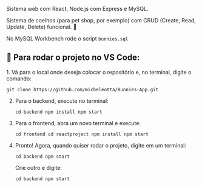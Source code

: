 Sistema web com React, Node.js com Express e MySQL. 

Sistema de coelhos (para pet shop, por exemplo) com CRUD (Create, Read, Update, Delete) funcional. 🐇

No MySQL Workbench rode o script `bunnies.sql`

<h2>🐇 Para rodar o projeto no VS Code:</h2>
1. Vá para o local onde deseja colocar o repositório e, no terminal, digite o comando:

   `git clone https://github.com/micheleotta/Bunnies-App.git`


2. Para o backend, execute no terminal:

   `cd backend
npm install
npm start`


3. Para o frontend, abra um novo terminal e execute:
   
   `cd frontend
cd reactproject
npm install
npm start`


4. Pronto! Agora, quando quiser rodar o projeto, digite em um terminal:
   
   `cd backend
   npm start`

   Crie outro e digite:

   `cd backend
   npm start`
